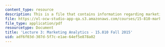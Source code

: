 ```yaml
---
content_type: resource
description: This is a file that contains information regarding marketing analytics.
file: https://ol-ocw-studio-app-qa.s3.amazonaws.com/courses/15-810-marketing-management-analytics-frameworks-and-applications-fall-2015/adf6f03d307d5f7ce1ae64ef5e878a02_MIT15_810F15_L3_Analytics.pdf
file_type: application/pdf
resourcetype: Document
title: 'Lecture 3: Marketing Analytics - 15.810 Fall 2015'
uid: adf6f03d-307d-5f7c-e1ae-64ef5e878a02
---
```

